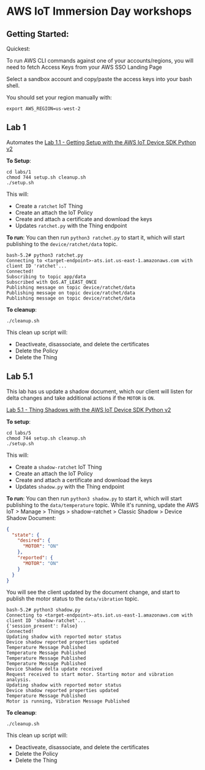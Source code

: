 # AWS IoT Immersion Day workshops

## Getting Started:

Quickest:

To run AWS CLI commands against one of your accounts/regions, you will need to fetch Access Keys from your AWS SSO Landing Page

Select a sandbox account and copy/paste the access keys into your bash shell.

You should set your region manually with:
```
export AWS_REGION=us-west-2
```

## Lab 1

Automates the [Lab 1.1 - Getting Setup with the AWS IoT Device SDK Python v2](https://catalog.workshops.aws/aws-iot-immersionday-workshop/en-US/aws-iot-core/device-sdk-v2/lab11-gettingstarted2)

**To Setup**:
```
cd labs/1
chmod 744 setup.sh cleanup.sh
./setup.sh
```

This will:
- Create a `ratchet` IoT Thing
- Create an attach the IoT Policy
- Create and attach a certificate and download the keys
- Updates `ratchet.py` with the Thing endpoint

**To run**:
You can then run `python3 ratchet.py` to start it, which will start publishing to the `device/ratchet/data` topic.
```
bash-5.2# python3 ratchet.py 
Connecting to <target-endpoint>-ats.iot.us-east-1.amazonaws.com with client ID 'ratchet'...
Connected!
Subscribing to topic app/data
Subscribed with QoS.AT_LEAST_ONCE
Publishing message on topic device/ratchet/data
Publishing message on topic device/ratchet/data
Publishing message on topic device/ratchet/data
```

**To cleanup**:
```
./cleanup.sh
```

This clean up script will:
- Deactiveate, disassociate, and delete the certificates
- Delete the Policy
- Delete the Thing

## Lab 5.1

This lab has us update a shadow document, which our client will listen for delta changes and take additional actions if the `MOTOR` is `ON`.

[Lab 5.1 - Thing Shadows with the AWS IoT Device SDK Python v2](https://catalog.workshops.aws/aws-iot-immersionday-workshop/en-US/aws-iot-core/device-sdk-v2/lab51-thingshadows)

**To setup**:
```
cd labs/5
chmod 744 setup.sh cleanup.sh
./setup.sh
```

This will:
- Create a `shadow-ratchet` IoT Thing
- Create an attach the IoT Policy
- Create and attach a certificate and download the keys
- Updates `shadow.py` with the Thing endpoint

**To run**:
You can then run `python3 shadow.py` to start it, which will start publishing to the `data/temperature` topic.  While it's running, update the AWS IoT > Manage > Things > shadow-ratchet > Classic Shadow > Device Shadow Document:
```json
{
  "state": {
    "desired": {
      "MOTOR": "ON"
    },
    "reported": {
      "MOTOR": "ON"
    }
  }
}
```

You will see the client updated by the document change, and start to publish the motor status to the `data/vibration` topic.

```
bash-5.2# python3 shadow.py 
Connecting to <target-endpoint>-ats.iot.us-east-1.amazonaws.com with client ID 'shadow-ratchet'...
{'session_present': False}
Connected!
Updating shadow with reported motor status
Device shadow reported properties updated
Temperature Message Published
Temperature Message Published
Temperature Message Published
Temperature Message Published
Device Shadow delta update received
Request received to start motor. Starting motor and vibration analysis.
Updating shadow with reported motor status
Device shadow reported properties updated
Temperature Message Published
Motor is running, Vibration Message Published
```

**To cleanup**:
```
./cleanup.sh
```

This clean up script will:
- Deactiveate, disassociate, and delete the certificates
- Delete the Policy
- Delete the Thing